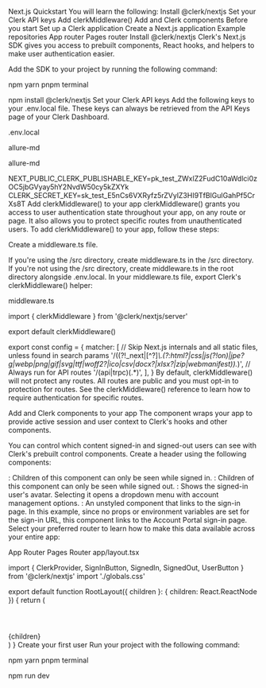 Next.js Quickstart
You will learn the following:
Install @clerk/nextjs
Set your Clerk API keys
Add clerkMiddleware()
Add <ClerkProvider /> and Clerk components
Before you start
Set up a Clerk application
Create a Next.js application
Example repositories
App router
Pages router
Install @clerk/nextjs
Clerk's Next.js SDK gives you access to prebuilt components, React hooks, and helpers to make user authentication easier.

Add the SDK to your project by running the following command:

npm
yarn
pnpm
terminal

npm install @clerk/nextjs
Set your Clerk API keys
Add the following keys to your .env.local file. These keys can always be retrieved from the API Keys page of your Clerk Dashboard.

.env.local

allure-md

allure-md


NEXT_PUBLIC_CLERK_PUBLISHABLE_KEY=pk_test_ZWxlZ2FudC10aWdlci0zOC5jbGVyay5hY2NvdW50cy5kZXYk
CLERK_SECRET_KEY=sk_test_E5nCs6VXRyfz5rZVylZ3HI9TfBlGulGahPf5CrXs8T
Add clerkMiddleware() to your app
clerkMiddleware() grants you access to user authentication state throughout your app, on any route or page. It also allows you to protect specific routes from unauthenticated users. To add clerkMiddleware() to your app, follow these steps:

Create a middleware.ts file.

If you're using the /src directory, create middleware.ts in the /src directory.
If you're not using the /src directory, create middleware.ts in the root directory alongside .env.local.
In your middleware.ts file, export Clerk's clerkMiddleware() helper:

middleware.ts

import { clerkMiddleware } from '@clerk/nextjs/server'

export default clerkMiddleware()

export const config = {
  matcher: [
    // Skip Next.js internals and all static files, unless found in search params
    '/((?!_next|[^?]*\\.(?:html?|css|js(?!on)|jpe?g|webp|png|gif|svg|ttf|woff2?|ico|csv|docx?|xlsx?|zip|webmanifest)).*)',
    // Always run for API routes
    '/(api|trpc)(.*)',
  ],
}
By default, clerkMiddleware() will not protect any routes. All routes are public and you must opt-in to protection for routes. See the clerkMiddleware() reference to learn how to require authentication for specific routes.

Add <ClerkProvider> and Clerk components to your app
The <ClerkProvider> component wraps your app to provide active session and user context to Clerk's hooks and other components.

You can control which content signed-in and signed-out users can see with Clerk's prebuilt control components. Create a header using the following components:

<SignedIn>: Children of this component can only be seen while signed in.
<SignedOut>: Children of this component can only be seen while signed out.
<UserButton />: Shows the signed-in user's avatar. Selecting it opens a dropdown menu with account management options.
<SignInButton />: An unstyled component that links to the sign-in page. In this example, since no props or environment variables are set for the sign-in URL, this component links to the Account Portal sign-in page.
Select your preferred router to learn how to make this data available across your entire app:

App Router
Pages Router
app/layout.tsx

import { ClerkProvider, SignInButton, SignedIn, SignedOut, UserButton } from '@clerk/nextjs'
import './globals.css'

export default function RootLayout({ children }: { children: React.ReactNode }) {
  return (
    <ClerkProvider>
      <html lang="en">
        <body>
          <header>
            <SignedOut>
              <SignInButton />
            </SignedOut>
            <SignedIn>
              <UserButton />
            </SignedIn>
          </header>
          <main>{children}</main>
        </body>
      </html>
    </ClerkProvider>
  )
}
Create your first user
Run your project with the following command:

npm
yarn
pnpm
terminal

npm run dev